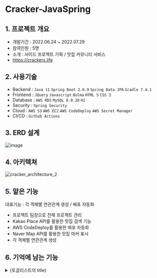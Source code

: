 # Cracker-JavaSpring
## 1. 프로젝트 개요
- 개발기간 : 2022.06.24 ~ 2022.07.29
- 참여인원 : 5명
- 소개 : 사이드 프로젝트 기획 / 맛집 커뮤니티 서비스
- https://crackers.life

## 2. 사용기술
- Backend : `Java 11` `Spring Boot 2.6.9` `Spring Data JPA` `Gradle 7.4.1`
- Frontend : `JQuery` `Javascript` `Bulma` `HTML 5` `CSS 3`
- Database : `AWS RDS` `MySQL 8.0.28` `H2`
- Security : `Spring Security`
- Cloud : `AWS S3` `AWS EC2` `AWS CodeDeploy` `AWS Secret Manager`
- CI/CD : `Github Actions`

## 3. ERD 설계
![image](https://user-images.githubusercontent.com/103913683/184919972-765ff552-e644-4aa2-b074-2b787a185516.png)

## 4. 아키텍쳐
![cracker_architecture_2](https://user-images.githubusercontent.com/103913683/184920468-818bb09c-f3de-47fa-a84a-6c54f9bd1fbb.png)

## 5. 맡은 기능
대표기능 : 각 객체별 연관관계 생성 / 배포 자동화
- 프로젝트 팀장으로 전체 프로젝트 관리
- Kakao Place API를 활용한 맛집 검색 기능
- AWS CodeDeploy를 활용한 배포 자동화
- Naver Map API를 활용한 맛집 마커 표시
- 각 객체별 연관관계 생성

## 6. 기억에 남는 기능
<details>
<summary>{토글리스트의 title}</summary>

</details>
